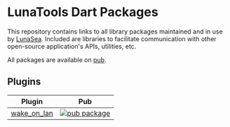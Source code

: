 # LunaTools Dart Packages

This repository contains links to all library packages maintained and in use by [LunaSea](https://github.com/LunaTools/LunaSea). Included are libraries to facilitate communication with other open-source application's APIs, utilities, etc.

All packages are available on [pub](https://pub.dev/publishers/lunatools.io). 

## Plugins

| Plugin | Pub |
| ------ | --- |
| [wake_on_lan][wake_on_lan:github] | [![pub package][wake_on_lan:shield]][wake_on_lan:pubdev] |


[wake_on_lan:github]: https://github.com/LunaTools/wake_on_lan
[wake_on_lan:shield]: https://img.shields.io/pub/v/wake_on_lan.svg?style=for-the-badge
[wake_on_lan:pubdev]: https://pub.dev/packages/wake_on_lan/
